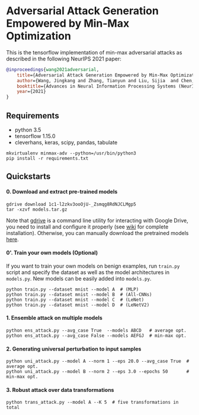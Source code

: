 # Adversarial Attack Generation Empowered by Min-Max Optimization

This is the tensorflow implementation of min-max adversarial attacks as described in the following NeurIPS 2021 paper:

```bibtex
@inproceedings{wang2021adversarial,
    title={Adversarial Attack Generation Empowered by Min-Max Optimization},
    author={Wang, Jingkang and Zhang, Tianyun and Liu, Sijia  and Chen, Pin-Yu and Xu, Jiacen and Fardad, Makan and Li, Bo},
    booktitle={Advances in Neural Information Processing Systems (NeurIPS)},
    year={2021}
}
```

## Requirements
- python 3.5
- tensorflow 1.15.0
- cleverhans, keras, scipy, pandas, tabulate

```
mkvirtualenv minmax-adv --python=/usr/bin/python3
pip install -r requirements.txt
```

## Quickstarts

#### 0. Download and extract pre-trained models
```
gdrive download 1c1-l2zkv3ooOjU-_Zsmqg8RdNJCLMgp5
tar -xzvf models.tar.gz
```
Note that [gdrive](https://github.com/gdrive-org/gdrive) is a command line utility for interacting with Google Drive, you need to install and configure it properly (see [wiki](https://github.com/gdrive-org/gdrive/wiki) for complete installation). Otherwise, you can manually download the pretrained models [here](https://drive.google.com/file/d/1c1-l2zkv3ooOjU-_Zsmqg8RdNJCLMgp5/view?usp=sharing).

#### 0'. Train your own models (Optional)
If you want to train your own models on benign examples, run `train.py` script and specify the dataset as well as the model architectures in `models.py`. New models can be easily added into `models.py`.
```
python train.py --dataset mnist --model A  # (MLP)
python train.py --dataset mnist --model B  # (All-CNNs)
python train.py --dataset mnist --model C  # (LeNet)
python train.py --dataset mnist --model D  # (LeNetV2)
```
#### 1. Ensemble attack on multiple models
```
python ens_attack.py --avg_case True  --models ABCD   # average opt.
python ens_attack.py --avg_case False --models AEFGJ  # min-max opt.
```

#### 2. Generating universal perturbation to input samples
```
python uni_attack.py --model A --norm 1 --eps 20.0 --avg_case True  # average opt.
python uni_attack.py --model B --norm 2 --eps 3.0 --epochs 50       # min-max opt.
```

#### 3. Robust attack over data transformations
```
python trans_attack.py --model A --K 5  # five transformations in total
```